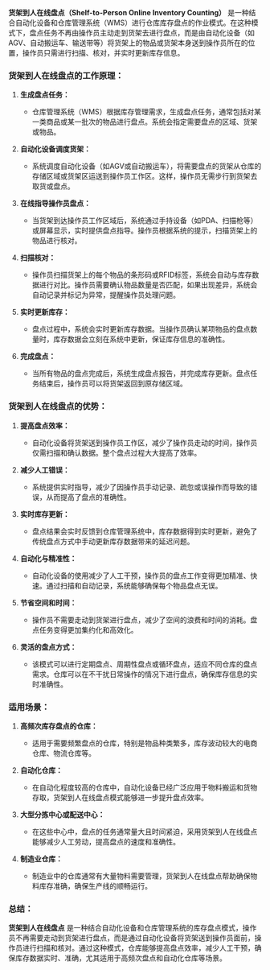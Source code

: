 **货架到人在线盘点（Shelf-to-Person Online Inventory Counting）** 是一种结合自动化设备和仓库管理系统（WMS）进行仓库库存盘点的作业模式。在这种模式下，盘点任务不再由操作员主动走到货架去进行盘点，而是由自动化设备（如AGV、自动搬运车、输送带等）将货架上的物品或货架本身送到操作员所在的位置，操作员只需进行扫描、核对，并实时更新库存信息。

### **货架到人在线盘点的工作原理：**

1. **生成盘点任务：**
   - 仓库管理系统（WMS）根据库存管理需求，生成盘点任务，通常包括对某一类商品或某一批次的物品进行盘点。系统会指定需要盘点的区域、货架或物品。

2. **自动化设备调度货架：**
   - 系统调度自动化设备（如AGV或自动搬运车），将需要盘点的货架从仓库的存储区域或货架区运送到操作员工作区。这样，操作员无需步行到货架去取货或盘点。

3. **在线指导操作员盘点：**
   - 当货架到达操作员工作区域后，系统通过手持设备（如PDA、扫描枪等）或屏幕显示，实时提供盘点指导。操作员根据系统的提示，扫描货架上的物品进行核对。

4. **扫描核对：**
   - 操作员扫描货架上的每个物品的条形码或RFID标签，系统会自动与库存数据进行对比。操作员需要确认物品数量是否匹配，如果出现差异，系统会自动记录并标记为异常，提醒操作员处理问题。

5. **实时更新库存：**
   - 盘点过程中，系统会实时更新库存数据。当操作员确认某项物品的盘点数量时，库存数据会立刻在系统中更新，保证库存信息的准确性。

6. **完成盘点：**
   - 当所有物品的盘点完成后，系统生成盘点报告，并完成库存更新。盘点任务结束后，操作员可以将货架返回到原存储区域。

### **货架到人在线盘点的优势：**

1. **提高盘点效率：**
   - 自动化设备将货架送到操作员工作区，减少了操作员走动的时间，操作员仅需扫描和确认数据。整个盘点过程大大提高了效率。

2. **减少人工错误：**
   - 系统提供实时指导，减少了因操作员手动记录、疏忽或误操作而导致的错误，从而提高了盘点的准确性。

3. **实时库存更新：**
   - 盘点结果会实时反馈到仓库管理系统中，库存数据得到实时更新，避免了传统盘点方式中手动更新库存数据带来的延迟问题。

4. **自动化与精准性：**
   - 自动化设备的使用减少了人工干预，操作员的盘点工作变得更加精准、快速。通过扫描和自动记录，系统能够确保每个物品盘点无误。

5. **节省空间和时间：**
   - 操作员不需要走动到货架进行盘点，减少了空间的浪费和时间的消耗。盘点任务变得更加集约化和高效化。

6. **灵活的盘点方式：**
   - 该模式可以进行定期盘点、周期性盘点或循环盘点，适应不同仓库的盘点需求。仓库可以在不干扰日常操作的情况下进行盘点，确保库存信息的实时准确性。

### **适用场景：**

1. **高频次库存盘点的仓库：**
   - 适用于需要频繁盘点的仓库，特别是物品种类繁多，库存波动较大的电商仓库、物流仓库等。

2. **自动化仓库：**
   - 在自动化程度较高的仓库中，自动化设备已经广泛应用于物料搬运和货物存取，货架到人在线盘点模式能够进一步提升盘点效率。

3. **大型分拣中心或配送中心：**
   - 在这些中心中，盘点的任务通常量大且时间紧迫，采用货架到人在线盘点能够减少人工劳动，提高盘点的速度和准确性。

4. **制造业仓库：**
   - 制造业中的仓库通常有大量物料需要管理，货架到人在线盘点帮助确保物料库存准确，确保生产线的顺畅运行。

### **总结：**

**货架到人在线盘点** 是一种结合自动化设备和仓库管理系统的库存盘点模式，操作员不再需要走动到货架进行盘点，而是通过自动化设备将货架送到操作员面前，操作员进行扫描和核对。通过这种模式，仓库能够提高盘点效率，减少人工干预，确保库存数据实时、准确，尤其适用于高频次盘点和自动化仓库等场景。
